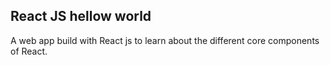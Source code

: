 ## React JS hellow world
A web app build with React js to learn about the different core components of React.